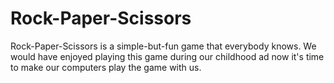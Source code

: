 # Rock-Paper-Scissors
Rock-Paper-Scissors is a simple-but-fun game that everybody knows. We would have enjoyed playing this game during our childhood ad now it's time to make our computers play the game with us.
